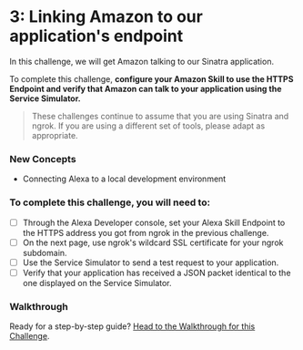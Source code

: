 # 3: Linking Amazon to our application's endpoint

In this challenge, we will get Amazon talking to our Sinatra application.

To complete this challenge, **configure your Amazon Skill to use the HTTPS Endpoint and verify that Amazon can talk to your application using the Service Simulator.**

> These challenges continue to assume that you are using Sinatra and ngrok. If you are using a different set of tools, please adapt as appropriate.

### New Concepts

- Connecting Alexa to a local development environment

### To complete this challenge, you will need to:

- [ ] Through the Alexa Developer console, set your Alexa Skill Endpoint to the HTTPS address you got from ngrok in the previous challenge.
- [ ] On the next page, use ngrok's wildcard SSL certificate for your ngrok subdomain.
- [ ] Use the Service Simulator to send a test request to your application.
- [ ] Verify that your application has received a JSON packet identical to the one displayed on the Service Simulator.

### Walkthrough

Ready for a step-by-step guide? [Head to the Walkthrough for this Challenge](walkthroughs/3.md).